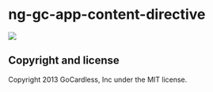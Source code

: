 # ng-gc-app-content-directive

![](https://circleci.com/gh/gocardless-ng/ng-gc-app-content-directive.png?circle-token=:circle-token)

## Copyright and license

Copyright 2013 GoCardless, Inc under the MIT license.
